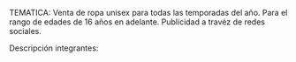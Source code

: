 TEMATICA: Venta de ropa unisex para todas las temporadas del año. Para el rango de edades de 16 años en adelante. Publicidad a travéz de redes sociales.

Descripción integrantes:
